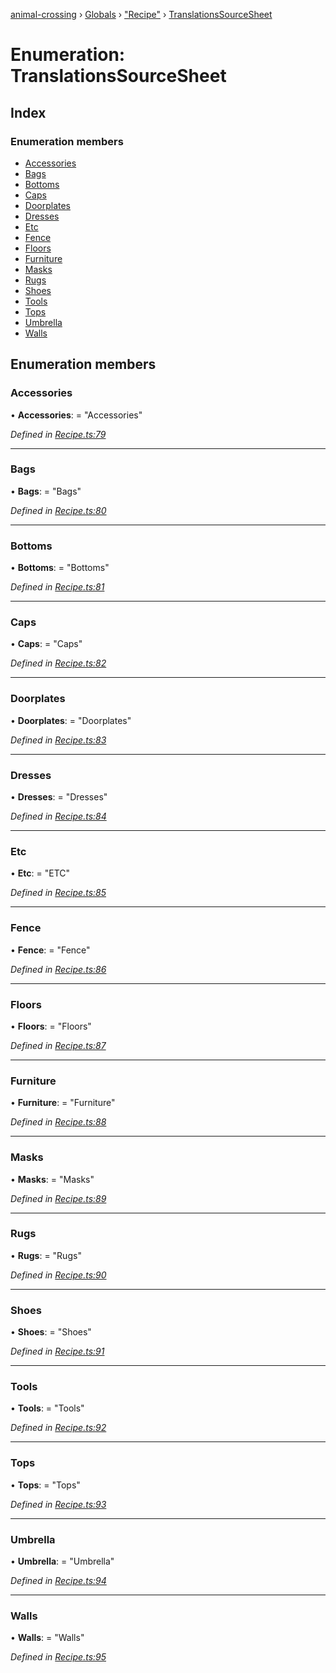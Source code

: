 [animal-crossing](../README.md) › [Globals](../globals.md) › ["Recipe"](../modules/_recipe_.md) › [TranslationsSourceSheet](_recipe_.translationssourcesheet.md)

# Enumeration: TranslationsSourceSheet

## Index

### Enumeration members

* [Accessories](_recipe_.translationssourcesheet.md#accessories)
* [Bags](_recipe_.translationssourcesheet.md#bags)
* [Bottoms](_recipe_.translationssourcesheet.md#bottoms)
* [Caps](_recipe_.translationssourcesheet.md#caps)
* [Doorplates](_recipe_.translationssourcesheet.md#doorplates)
* [Dresses](_recipe_.translationssourcesheet.md#dresses)
* [Etc](_recipe_.translationssourcesheet.md#etc)
* [Fence](_recipe_.translationssourcesheet.md#fence)
* [Floors](_recipe_.translationssourcesheet.md#floors)
* [Furniture](_recipe_.translationssourcesheet.md#furniture)
* [Masks](_recipe_.translationssourcesheet.md#masks)
* [Rugs](_recipe_.translationssourcesheet.md#rugs)
* [Shoes](_recipe_.translationssourcesheet.md#shoes)
* [Tools](_recipe_.translationssourcesheet.md#tools)
* [Tops](_recipe_.translationssourcesheet.md#tops)
* [Umbrella](_recipe_.translationssourcesheet.md#umbrella)
* [Walls](_recipe_.translationssourcesheet.md#walls)

## Enumeration members

###  Accessories

• **Accessories**: = "Accessories"

*Defined in [Recipe.ts:79](https://github.com/Norviah/animal-crossing/blob/577801d/module/types/Recipe.ts#L79)*

___

###  Bags

• **Bags**: = "Bags"

*Defined in [Recipe.ts:80](https://github.com/Norviah/animal-crossing/blob/577801d/module/types/Recipe.ts#L80)*

___

###  Bottoms

• **Bottoms**: = "Bottoms"

*Defined in [Recipe.ts:81](https://github.com/Norviah/animal-crossing/blob/577801d/module/types/Recipe.ts#L81)*

___

###  Caps

• **Caps**: = "Caps"

*Defined in [Recipe.ts:82](https://github.com/Norviah/animal-crossing/blob/577801d/module/types/Recipe.ts#L82)*

___

###  Doorplates

• **Doorplates**: = "Doorplates"

*Defined in [Recipe.ts:83](https://github.com/Norviah/animal-crossing/blob/577801d/module/types/Recipe.ts#L83)*

___

###  Dresses

• **Dresses**: = "Dresses"

*Defined in [Recipe.ts:84](https://github.com/Norviah/animal-crossing/blob/577801d/module/types/Recipe.ts#L84)*

___

###  Etc

• **Etc**: = "ETC"

*Defined in [Recipe.ts:85](https://github.com/Norviah/animal-crossing/blob/577801d/module/types/Recipe.ts#L85)*

___

###  Fence

• **Fence**: = "Fence"

*Defined in [Recipe.ts:86](https://github.com/Norviah/animal-crossing/blob/577801d/module/types/Recipe.ts#L86)*

___

###  Floors

• **Floors**: = "Floors"

*Defined in [Recipe.ts:87](https://github.com/Norviah/animal-crossing/blob/577801d/module/types/Recipe.ts#L87)*

___

###  Furniture

• **Furniture**: = "Furniture"

*Defined in [Recipe.ts:88](https://github.com/Norviah/animal-crossing/blob/577801d/module/types/Recipe.ts#L88)*

___

###  Masks

• **Masks**: = "Masks"

*Defined in [Recipe.ts:89](https://github.com/Norviah/animal-crossing/blob/577801d/module/types/Recipe.ts#L89)*

___

###  Rugs

• **Rugs**: = "Rugs"

*Defined in [Recipe.ts:90](https://github.com/Norviah/animal-crossing/blob/577801d/module/types/Recipe.ts#L90)*

___

###  Shoes

• **Shoes**: = "Shoes"

*Defined in [Recipe.ts:91](https://github.com/Norviah/animal-crossing/blob/577801d/module/types/Recipe.ts#L91)*

___

###  Tools

• **Tools**: = "Tools"

*Defined in [Recipe.ts:92](https://github.com/Norviah/animal-crossing/blob/577801d/module/types/Recipe.ts#L92)*

___

###  Tops

• **Tops**: = "Tops"

*Defined in [Recipe.ts:93](https://github.com/Norviah/animal-crossing/blob/577801d/module/types/Recipe.ts#L93)*

___

###  Umbrella

• **Umbrella**: = "Umbrella"

*Defined in [Recipe.ts:94](https://github.com/Norviah/animal-crossing/blob/577801d/module/types/Recipe.ts#L94)*

___

###  Walls

• **Walls**: = "Walls"

*Defined in [Recipe.ts:95](https://github.com/Norviah/animal-crossing/blob/577801d/module/types/Recipe.ts#L95)*
